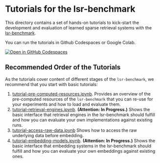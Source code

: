 # Tutorials for the lsr-benchmark

This directory contains a set of hands-on tutorials to kick-start the development and evaluation of learned sparse retrieval systems with the [lsr-benchmark](..).

You can run the tutorials in Github Codespaces or Google Colab.

[![Open in GitHub Codespaces](https://github.com/codespaces/badge.svg)](https://github.com/codespaces/new/reneuir/lsr-benchmark?quickstart=1)


## Recommended Order of the Tutorials

As the tutorials cover content of different stages of the `lsr-benchmark`, we recommend that you start with basic tutorials:

1. [tutorial-pre-computed-resources.ipynb](tutorial-pre-computed-resources.ipynb). Provides an overview of the pre-computed resources of the `lsr-benchmark` that you can re-use for your experiments and how to load and evaluate them.
2. [tutorial-retrieval-engines.ipynb](tutorial-retrieval-engines.ipynb). **(Attention: In Progress.)** Shows the basic interface that retrieval engines in the lsr-benchmark should fulfill and how you can evaluate your own implementations against existing runs.
3. [tutorial-access-raw-data.ipynb](tutorial-access-raw-data.ipynb) Shows how to access the raw underlying data before embedding.
4. [tutorial-embedding-models.ipynb](tutorial-embedding-models.ipynb). **(Attention: In Progress.)** Shows the basic interface that embedding systems in the lsr-benchmark should fulfill and how you can evaluate your own embeddings against existing ones.
